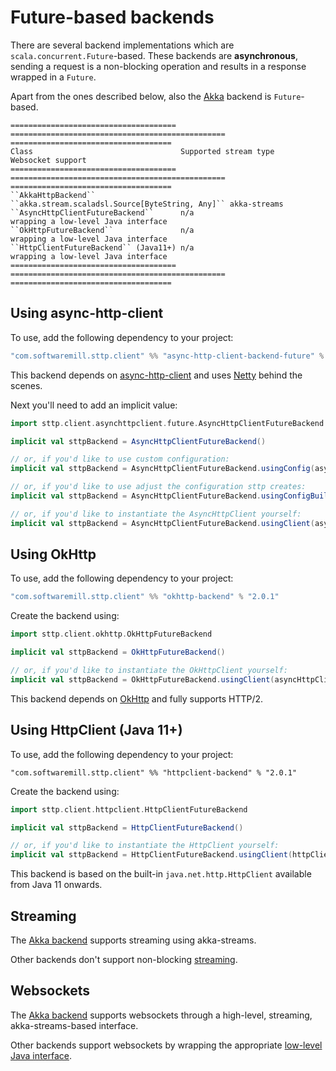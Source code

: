 # Future-based backends

There are several backend implementations which are `scala.concurrent.Future`-based. These backends are **asynchronous**, sending a request is a non-blocking operation and results in a response wrapped in a `Future`. 

Apart from the ones described below, also the [Akka](akka.html) backend is `Future`-based.

```eval_rst
===================================== ================================================ ====================================
Class                                 Supported stream type                            Websocket support
===================================== ================================================ ====================================
``AkkaHttpBackend``                   ``akka.stream.scaladsl.Source[ByteString, Any]`` akka-streams
``AsyncHttpClientFutureBackend``      n/a                                              wrapping a low-level Java interface
``OkHttpFutureBackend``               n/a                                              wrapping a low-level Java interface
``HttpClientFutureBackend`` (Java11+) n/a                                              wrapping a low-level Java interface
===================================== ================================================ ====================================
```

## Using async-http-client

To use, add the following dependency to your project:

```scala
"com.softwaremill.sttp.client" %% "async-http-client-backend-future" % "2.0.1"
```

This backend depends on [async-http-client](https://github.com/AsyncHttpClient/async-http-client) and uses [Netty](http://netty.io) behind the scenes.

Next you'll need to add an implicit value:

```scala
import sttp.client.asynchttpclient.future.AsyncHttpClientFutureBackend

implicit val sttpBackend = AsyncHttpClientFutureBackend()

// or, if you'd like to use custom configuration:
implicit val sttpBackend = AsyncHttpClientFutureBackend.usingConfig(asyncHttpClientConfig)

// or, if you'd like to use adjust the configuration sttp creates:
implicit val sttpBackend = AsyncHttpClientFutureBackend.usingConfigBuilder(adjustFunction, sttpOptions)

// or, if you'd like to instantiate the AsyncHttpClient yourself:
implicit val sttpBackend = AsyncHttpClientFutureBackend.usingClient(asyncHttpClient)
```

## Using OkHttp

To use, add the following dependency to your project:

```scala
"com.softwaremill.sttp.client" %% "okhttp-backend" % "2.0.1"
```

Create the backend using:

```scala
import sttp.client.okhttp.OkHttpFutureBackend

implicit val sttpBackend = OkHttpFutureBackend()

// or, if you'd like to instantiate the OkHttpClient yourself:
implicit val sttpBackend = OkHttpFutureBackend.usingClient(asyncHttpClient)
```

This backend depends on [OkHttp](http://square.github.io/okhttp/) and fully supports HTTP/2.

## Using HttpClient (Java 11+)

To use, add the following dependency to your project:

```
"com.softwaremill.sttp.client" %% "httpclient-backend" % "2.0.1"
```

Create the backend using:

```scala
import sttp.client.httpclient.HttpClientFutureBackend

implicit val sttpBackend = HttpClientFutureBackend()

// or, if you'd like to instantiate the HttpClient yourself:
implicit val sttpBackend = HttpClientFutureBackend.usingClient(httpClient)
```

This backend is based on the built-in `java.net.http.HttpClient` available from Java 11 onwards.

## Streaming

The [Akka backend](akka.html) supports streaming using akka-streams.

Other backends don't support non-blocking [streaming](../requests/streaming.html).

## Websockets

The [Akka backend](akka.html) supports websockets through a high-level, streaming, akka-streams-based interface.

Other backends support websockets by wrapping the appropriate [low-level Java interface](../websockets.html).